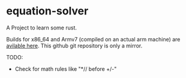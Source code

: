# equation-solver

A Project to learn some rust.

Builds for x86_64 and Armv7 (compiled on an actual arm machine) are [avilable here](https://git.cosmos-ink.net/linus/equation-solver). This github git repository is only a mirror.

TODO:

- Check for math rules like "*// before +/-"

